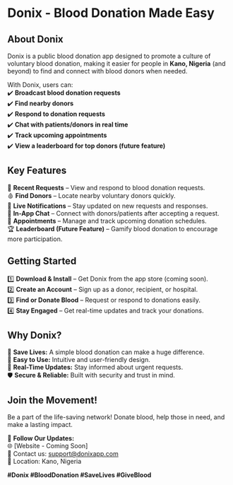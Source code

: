 # **Donix - Blood Donation Made Easy**  

## **About Donix**  
Donix is a public blood donation app designed to promote a culture of voluntary blood donation, making it easier for people in **Kano, Nigeria** (and beyond) to find and connect with blood donors when needed.  

With Donix, users can:  
✔️ **Broadcast blood donation requests**  
✔️ **Find nearby donors**  
✔️ **Respond to donation requests**  
✔️ **Chat with patients/donors in real time**  
✔️ **Track upcoming appointments**  
✔️ **View a leaderboard for top donors (future feature)**  

## **Key Features**  
🔴 **Recent Requests** – View and respond to blood donation requests.  
🩸 **Find Donors** – Locate nearby voluntary donors quickly.  
📢 **Live Notifications** – Stay updated on new requests and responses.  
💬 **In-App Chat** – Connect with donors/patients after accepting a request.  
📆 **Appointments** – Manage and track upcoming donation schedules.  
🏆 **Leaderboard (Future Feature)** – Gamify blood donation to encourage more participation.  

## **Getting Started**  
1️⃣ **Download & Install** – Get Donix from the app store (coming soon).  
2️⃣ **Create an Account** – Sign up as a donor, recipient, or hospital.  
3️⃣ **Find or Donate Blood** – Request or respond to donations easily.  
4️⃣ **Stay Engaged** – Get real-time updates and track your donations.  

## **Why Donix?**  
💖 **Save Lives:** A simple blood donation can make a huge difference.  
📲 **Easy to Use:** Intuitive and user-friendly design.  
🔄 **Real-Time Updates:** Stay informed about urgent requests.  
🛡 **Secure & Reliable:** Built with security and trust in mind.  

## **Join the Movement!**  
Be a part of the life-saving network! Donate blood, help those in need, and make a lasting impact.  

🚀 **Follow Our Updates:**  
🌐 [Website - Coming Soon]  
📧 Contact us: support@donixapp.com  
📍 Location: Kano, Nigeria  

**#Donix #BloodDonation #SaveLives #GiveBlood**
